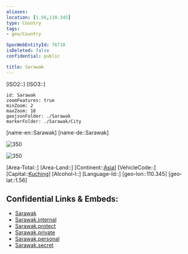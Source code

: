```yaml
---
aliases: 
location: [1.56,110.345]
type: Country
tags:
- geo/Country

SpocWebEntityId: 76710
isDeleted: false
confidential: public

title: Sarawak
---
```

[ISO2::]
[ISO3::]
```leaflet
id: Sarawak
zoomFeatures: true 
minZoom: 2 
maxZoom: 18
geojsonFolder: ./Sarawak
markerFolder: ./Sarawak/City
```

[name-en::Sarawak]
[name-de::Sarawak]

![350](geo/Continent/Asia/Sarawak/Coat_of_arms_of_Sarawak.svg)

![350](geo/Continent/Asia/Sarawak/Flag_of_Sarawak.svg)

[Area-Total::]
[Area-Land::]
[Continent::[Asia](geo/Continent/Asia.md)]
[VehicleCode::]
[Capital::[Kuching](geo/Continent/Asia/Sarawak/City/Kuching.md)]
[Alcohol-l::]
[Language-Id::]
[geo-lon::110.345]
[geo-lat::1.56]



## Confidential Links & Embeds: 
- [Sarawak](../../../../_public/geo/Continent/Asia/Sarawak.md) 
- [Sarawak.internal](../../../../_internal/geo/Continent/Asia/Sarawak.internal.md) 
- [Sarawak.protect](../../../../_protect/geo/Continent/Asia/Sarawak.protect.md) 
- [Sarawak.private](../../../../_private/geo/Continent/Asia/Sarawak.private.md) 
- [Sarawak.personal](../../../../_personal/geo/Continent/Asia/Sarawak.personal.md) 
- [Sarawak.secret](../../../../_secret/geo/Continent/Asia/Sarawak.secret.md) 
